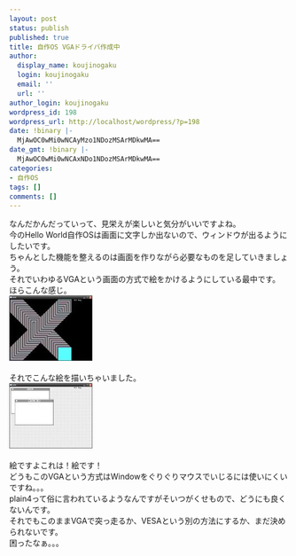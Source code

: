```yaml
---
layout: post
status: publish
published: true
title: 自作OS VGAドライバ作成中
author:
  display_name: koujinogaku
  login: koujinogaku
  email: ''
  url: ''
author_login: koujinogaku
wordpress_id: 198
wordpress_url: http://localhost/wordpress/?p=198
date: !binary |-
  MjAwOC0wMi0wNCAyMzo1NDozMSArMDkwMA==
date_gmt: !binary |-
  MjAwOC0wMi0wNCAxNDo1NDozMSArMDkwMA==
categories:
- 自作OS
tags: []
comments: []
---
```

<p>なんだかんだっていって、見栄えが楽しいと気分がいいですよね。<br />
今のHello World自作OSは画面に文字しか出ないので、ウィンドウが出るようにしたいです。<br />
ちゃんとした機能を整えるのは画面を作りながら必要なものを足していきましょう。<br />
それでいわゆるVGAという画面の方式で絵をかけるようにしている最中です。<br />
ほらこんな感じ。<br />
<a href="/blog/img/20080204-1.jpg" target="_blank"><img src="/blog/img/20080204-1s.jpg" alt="" border="0" /></a><br clear="all" /><br />
それでこんな絵を描いちゃいました。<br />
<a href="/blog/img/20080204-2.jpg" target="_blank"><img src="/blog/img/20080204-2s.jpg" alt="" border="0" /></a><br clear="all" /><br />
絵ですよこれは！絵です！<br />
どうもこのVGAという方式はWindowをぐりぐりマウスでいじるには使いにくいですね。。。<br />
plain4って俗に言われているようなんですがそいつがくせもので、どうにも良くないんです。<br />
それでもこのままVGAで突っ走るか、VESAという別の方法にするか、まだ決められないです。<br />
困ったなぁ。。。</p>
